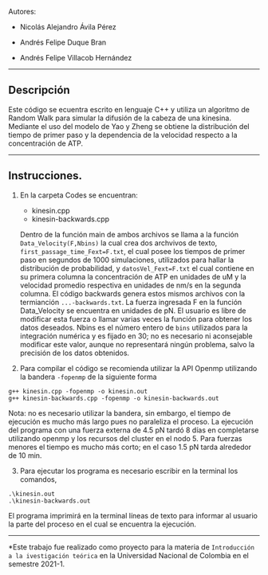 
Autores: 

   * Nicolás Alejandro Ávila Pérez

   * Andrés Felipe Duque Bran

   * Andrés Felipe Villacob Hernández

***

## Descripción
Este código se ecuentra escrito en lenguaje C++ y utiliza un algoritmo de Random Walk para simular la difusión de la cabeza de una kinesina. Mediante el uso del modelo de Yao y Zheng se obtiene la distribución del tiempo de primer paso y la dependencia de la velocidad respecto a la concentración de ATP.

***
## Instrucciones.
  1. En la carpeta Codes se encuentran:
  
      * kinesin.cpp
      * kinesin-backwards.cpp

      Dentro de la función main de ambos archivos se llama a la función ``Data_Velocity(F,Nbins)`` la cual crea dos archvivos de texto, ``first_passage_time_Fext=F.txt``, el cual posee los tiempos de primer paso en segundos de 1000 simulaciones, utilizados para hallar la distribución de probabilidad, y ``datosVel_Fext=F.txt`` el cual contiene en su primera columna la concentración de ATP en unidades de uM y la velocidad promedio respectiva en unidades de nm/s en la segunda columna. El código backwards genera estos mismos archivos con la termianción ``...-backwards.txt``. La fuerza ingresada F en la función Data_Velocity se encuentra en unidades de pN. El usuario es libre de modificar esta fuerza o llamar varias veces la función para obtener los datos deseados. Nbins es el número entero de ``bins`` utilizados para la integración numérica y es fijado en 30; no es necesario ni aconsejable modificar este valor, aunque no representará ningún problema, salvo la precisión de los datos obtenidos. 
  
  2. Para compilar el código se recomienda utilizar la API Openmp utilizando la bandera  ``-fopenmp`` de la siguiente forma 
 
    g++ kinesin.cpp -fopenmp -o kinesin.out
    g++ kinesin-backwards.cpp -fopenmp -o kinesin-backwards.out

   Nota: no es necesario utilizar la bandera, sin embargo, el tiempo de ejecución es mucho más largo pues no paraleliza el proceso. La ejecución del programa con una fuerza externa de 4.5 pN tardó 8 días en completarse utilizando openmp y los recursos del cluster en el nodo 5. Para fuerzas menores el tiempo es mucho más corto; en el caso 1.5 pN tarda alrededor de 10 min.
      
  
  3. Para ejecutar los programa es necesario escribir en la terminal los comandos,

    .\kinesin.out
    .\kinesin-backwards.out
  
   El programa imprimirá en la terminal líneas de texto para informar al usuario la parte del proceso en el cual se encuentra la ejecución.
 
  
*** 

*Este trabajo fue realizado como proyecto para la materia de ``Introducción a la ivestigación teórica`` en la Universidad Nacional 
de Colombia en el semestre 2021-1. 
